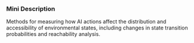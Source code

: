 ### Mini Description

Methods for measuring how AI actions affect the distribution and accessibility of environmental states, including changes in state transition probabilities and reachability analysis.
